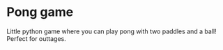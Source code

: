 # Pong game
Little python game where you can play pong with two paddles and a ball! Perfect for outtages. 

